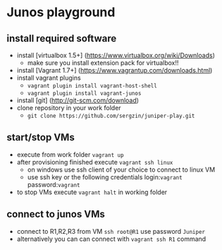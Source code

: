# Junos playground

## install required software
- install [virtualbox 1.5+] (https://www.virtualbox.org/wiki/Downloads)
  - make sure you install extension pack for virtualbox!!
- install [Vagrant 1.7+] (https://www.vagrantup.com/downloads.html)
- install vagrant plugins
  - `vagrant plugin install vagrant-host-shell`
  - `vagrant plugin install vagrant-junos`
- install [git] (http://git-scm.com/download)
- clone repository in your work folder
  - `git clone https://github.com/sergzin/juniper-play.git`
 
## start/stop VMs
- execute from work folder `vagrant up`
- after provisioning finished execute `vagrant ssh linux`
  - on windows use ssh client of your choice to connect to linux VM
  - use ssh key or the following credentials 
    login:`vagrant` password:`vagrant` 
- to stop VMs execute `vagrant halt` in working folder

## connect to junos VMs
- connect to R1,R2,R3 from VM `ssh root@R1` use password `Juniper`
- alternatively you can can connect with `vagrant ssh R1` command